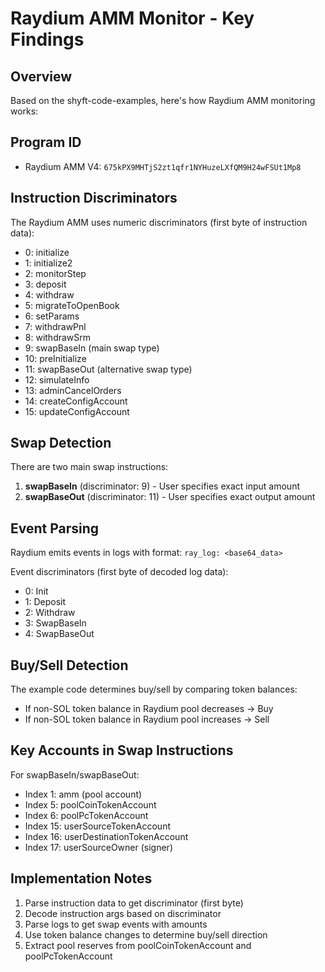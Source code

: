 # Raydium AMM Monitor - Key Findings

## Overview
Based on the shyft-code-examples, here's how Raydium AMM monitoring works:

## Program ID
- Raydium AMM V4: `675kPX9MHTjS2zt1qfr1NYHuzeLXfQM9H24wFSUt1Mp8`

## Instruction Discriminators
The Raydium AMM uses numeric discriminators (first byte of instruction data):
- 0: initialize
- 1: initialize2
- 2: monitorStep
- 3: deposit
- 4: withdraw
- 5: migrateToOpenBook
- 6: setParams
- 7: withdrawPnl
- 8: withdrawSrm
- 9: swapBaseIn (main swap type)
- 10: preInitialize
- 11: swapBaseOut (alternative swap type)
- 12: simulateInfo
- 13: adminCancelOrders
- 14: createConfigAccount
- 15: updateConfigAccount

## Swap Detection
There are two main swap instructions:
1. **swapBaseIn** (discriminator: 9) - User specifies exact input amount
2. **swapBaseOut** (discriminator: 11) - User specifies exact output amount

## Event Parsing
Raydium emits events in logs with format: `ray_log: <base64_data>`

Event discriminators (first byte of decoded log data):
- 0: Init
- 1: Deposit
- 2: Withdraw
- 3: SwapBaseIn
- 4: SwapBaseOut

## Buy/Sell Detection
The example code determines buy/sell by comparing token balances:
- If non-SOL token balance in Raydium pool decreases → Buy
- If non-SOL token balance in Raydium pool increases → Sell

## Key Accounts in Swap Instructions
For swapBaseIn/swapBaseOut:
- Index 1: amm (pool account)
- Index 5: poolCoinTokenAccount
- Index 6: poolPcTokenAccount
- Index 15: userSourceTokenAccount
- Index 16: userDestinationTokenAccount
- Index 17: userSourceOwner (signer)

## Implementation Notes
1. Parse instruction data to get discriminator (first byte)
2. Decode instruction args based on discriminator
3. Parse logs to get swap events with amounts
4. Use token balance changes to determine buy/sell direction
5. Extract pool reserves from poolCoinTokenAccount and poolPcTokenAccount